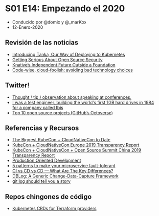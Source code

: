 # S01 E14: Empezando el 2020

- Conducido por @domix y @_marKox
- 12-Enero-2020

## Revisión de las noticias

* [Introducing Tanka, Our Way of Deploying to Kubernetes](https://grafana.com/blog/2020/01/09/introducing-tanka-our-way-of-deploying-to-kubernetes/)
* [Getting Serious About Open Source Security](http://bit.ly/2NiGTk4)
* [Knative’s Independent Future Outside a Foundation](http://bit.ly/2tWgnqc)
* [Code-wise, cloud-foolish: avoiding bad technology choices](http://bit.ly/30pvIM9)

## Twitter!

* [Thought / tip / observation about speaking at conferences.](https://twitter.com/quinnypig/status/1215710451343904768)
* [I was a test engineer, building the world's first 1GB hard drives in 1984 for a company called Ibis](https://twitter.com/wingod/status/1215073343528767489)
* [Top 10 open source projects (GitHub’s Octoverse)](https://twitter.com/chetanp/status/1215316941553799175)

## Referencias y Recursos

* [The Biggest KubeCon + CloudNativeCon to Date](http://bit.ly/36PjnD0)
* [KubeCon + CloudNativeCon Europe 2019 Transparency Report](https://events19.linuxfoundation.org/wp-content/uploads/2019/07/KubeCon_EU_19_Report.pdf)
* [KubeCon + CloudNativeCon + Open Source Summit China 2019  Transparency Report](https://events19.linuxfoundation.org/wp-content/uploads/2019/07/KubeCon_China_19_Report_final.pdf)
* [Production Oriented Development](http://bit.ly/35QKXyp)
* [5 patterns to make your microservice fault-tolerant](http://bit.ly/3a2RRUB)
* [CI vs CD vs CD — What Are The Key Differences?](http://bit.ly/2uICqRw)
* [DBLog: A Generic Change-Data-Capture Framework](http://bit.ly/2FLkB6E)
* [git log should tell you a story](http://www.mokacoding.com/blog/your-git-log-should-tell-a-story/)

## Repos chingones de código

* [Kubernetes CRDs for Terraform providers](https://github.com/kubeform/kubeform/)



